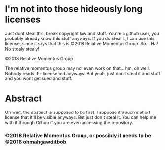 # I'm not into those hideously long licenses
Just dont steal this, break copyright law and stuff. You're a github user, you probably already know this stuff anyways. If you do steal it, I can use this license, since it says that this is ©2018 Relative Momentus Group. So... Ha! No stealy stealy!

©2018 Relative Momentus Group

The relative momentus group may not even work on that... hm, oh well. Nobody reads the license.md anyways. But yeah, just don't steal it and stuff and you wont get sued and stuff.

# Abstract
  Oh wait, the abstract is supposed to be first. I suppose it's such a short license that it'll be visible anyways. But just don't steal it. You can help me with it through Github if you are even accessing the repository.
  
### ©2018 Relative Momentus Group, or possibly it needs to be ©2018 ohmahgawditbob
